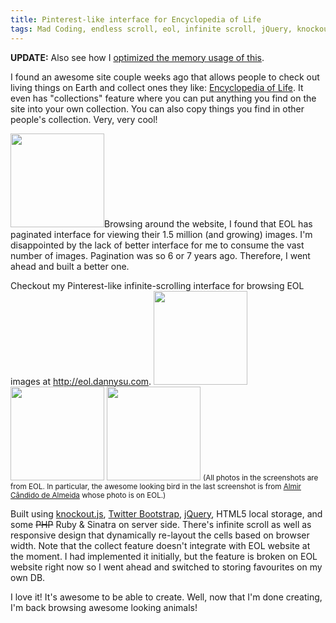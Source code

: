 ```yaml
---
title: Pinterest-like interface for Encyclopedia of Life
tags: Mad Coding, endless scroll, eol, infinite scroll, jQuery, knockout.js, pinterest, responsive design, twitter bootstrap
---
```

**UPDATE:** Also see how I [optimized the memory usage of this][1].

I found an awesome site couple weeks ago that allows people to check out living
things on Earth and collect ones they like: [Encyclopedia of Life][2]. It even
has "collections" feature where you can put anything you find on the site into
your own collection. You can also copy things you find in other people's
collection. Very, very cool!

<a href="http://www.dannysu.com/wp-content/uploads/2012/07/eol.org_.png"><img class="alignright size-thumbnail wp-image-508" title="eol.org" src="http://www.dannysu.com/wp-content/uploads/2012/07/eol.org_-150x150.png" alt="" width="150" height="150" /></a>Browsing around the website, I found that EOL has paginated interface for viewing their 1.5 million (and growing) images. I'm disappointed by the lack of better interface for me to consume the vast number of images. Pagination was so 6 or 7 years ago. Therefore, I went ahead and built a better one.

Checkout my Pinterest-like infinite-scrolling interface for browsing EOL images at <a href="http://eol.dannysu.com" target="_blank">http://eol.dannysu.com</a>.
<a href="http://www.dannysu.com/wp-content/uploads/2012/07/eol.pinterest.png"><img class="alignnone size-thumbnail wp-image-509" title="eol.pinterest" src="http://www.dannysu.com/wp-content/uploads/2012/07/eol.pinterest-150x150.png" alt="" width="150" height="150" /></a> <a href="http://www.dannysu.com/wp-content/uploads/2012/07/responsive.png"><img class="alignnone size-thumbnail wp-image-510" title="responsive" src="http://www.dannysu.com/wp-content/uploads/2012/07/responsive-150x150.png" alt="" width="150" height="150" /></a> <a href="http://www.dannysu.com/wp-content/uploads/2012/07/eol.modal_.png"><img class="alignnone size-thumbnail wp-image-511" title="eol.modal" src="http://www.dannysu.com/wp-content/uploads/2012/07/eol.modal_-150x150.png" alt="" width="150" height="150" /></a>
<small>(All photos in the screenshots are from EOL. In particular, the awesome looking bird in the last screenshot is from <a href="http://www.flickr.com/photos/almircandido/4744381560/" target="_blank">Almir Cândido de Almeida</a> whose photo is on EOL.)</small>

Built using <a href="http://knockoutjs.com/" target="_blank">knockout.js</a>, <a href="http://twitter.github.com/bootstrap/" target="_blank">Twitter Bootstrap</a>, <a href="http://jquery.com/" target="_blank">jQuery</a>, HTML5 local storage, and some <del>PHP</del> Ruby &amp; Sinatra on server side. There's infinite scroll as well as responsive design that dynamically re-layout the cells based on browser width. Note that the collect feature doesn't integrate with EOL website at the moment. I had implemented it initially, but the feature is broken on EOL website right now so I went ahead and switched to storing favourites on my own DB.

I love it! It's awesome to be able to create. Well, now that I'm done creating,
I'm back browsing awesome looking animals!

  [1]: /2012/07/07/infinite-scroll-memory-optimization/
  [2]: http://eol.org
